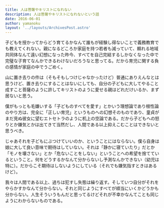 ```yaml
---
title: 人は菩薩やキリストになれない
description: 人は菩薩やキリストになれないという話
date: 2016-06-01
author: yamanoku
layout: '../layouts/ArchivesPost.astro'
---
```


子どもを授かってからどう育てるかなんて誰もが経験し得ないことで義務教育でも教えてくれない。親になるどころか家庭を持つ若者も減っていて、頼れる地域共同体なんて遠い幻想になった昨今、すべてを自己完結するしかなくなった中で完璧な子育てなんかできるわけないだろうなと思ってる。だから育児に関する負の感情が家庭の中でうごめく。

山に置き去りの件は（そもそもしつけじゃなかったけど）普通にありえんなとは思うけど、置き去りにすることはないにしても、自分の子どもに大してやること成すこと菩薩のように許してキリストのように愛せる親はどれだけいるか、まず居ないと思う。

僕がもっとも毛嫌いする「子どものすべてを愛す」とかいう理想論であり根性論のやり方は、完全に「正しい育児」というものへの幻想そのものであり、童貞がまだ見ぬ彼女に望むエトセトラのように机上の空論である。だから子どもへの怒りとか嫌気とかは出てきて当然だし、人間である以上抑えこむことはできないと思うべき。

じゃあそれを子どもにぶつけていいのか、ということにはならない。僕ら自身は娘に大して良い意味で期待はしていない。それは「静かに寝ていたり」だとか「モノを壊さない」とか「危ないことをしない」ということへの希望を捨てているということ。何をどうするかなんて分からないし予測なんかできない（幼児は特に）。だからこそ期待はしないようにしている（それでも嫌気指すときはあるけど）。

我々は人間である以上、過ちは犯すし失態は繰り返す。そしていつ自分がそれをやらかすかなんて分からない。それと同じようにすべてが順当にいくかどうかも分からない。人生そういうもんだと思ってるけどそれが不幸かなんてことも同じようにわからないものである。
